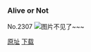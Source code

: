 ### Alive or Not
No.2307
![图片不见了~~~](https://imgs.xkcd.com/comics/alive_or_not.png)

[原址](https://xkcd.com//2307) [下载](https://imgs.xkcd.com/comics/alive_or_not.png)

